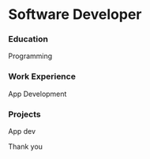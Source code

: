 # Software Developer

### Education
Programming

### Work Experience
App Development


### Projects
App dev


Thank you
